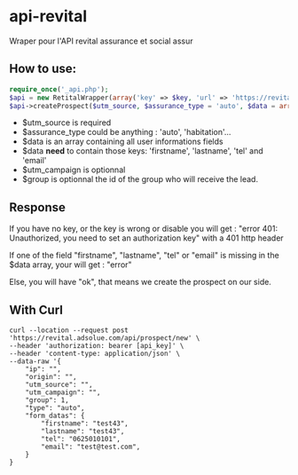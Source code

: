# api-revital
Wraper pour l'API revital assurance et social assur


## How to use: 
```php
require_once('_api.php');
$api = new RetitalWrapper(array('key' => $key, 'url' => 'https://revital.adsolue.com/api'));
$api->createProspect($utm_source, $assurance_type = 'auto', $data = array(), $utm_campaign = '', $group = 1);
```

* $utm_source is required
* $assurance_type could be anything : 'auto', 'habitation'…
* $data is an array containing all user informations fields
* $data **need** to contain those keys: 'firstname', 'lastname', 'tel' and 'email'
* $utm_campaign is optionnal
* $group is optionnal the id of the group who will receive the lead.

## Response

If you have no key, or the key is wrong or disable you will get :
"error 401: Unauthorized, you need to set an authorization key" with a 401 http header

If one of the field "firstname", "lastname", "tel" or "email" is missing in the $data array, your will get : "error"

Else, you will have "ok", that means we create the prospect on our side.


## With Curl
```
curl --location --request post 'https://revital.adsolue.com/api/prospect/new' \
--header 'authorization: bearer [api_key]' \
--header 'content-type: application/json' \
--data-raw '{
    "ip": "",
    "origin": "",
    "utm_source": "",
    "utm_campaign": "",
    "group": 1,
    "type": "auto",
    "form_datas": {
        "firstname": "test43",
        "lastname": "test43",
        "tel": "0625010101",
        "email": "test@test.com",
    }
}
```
